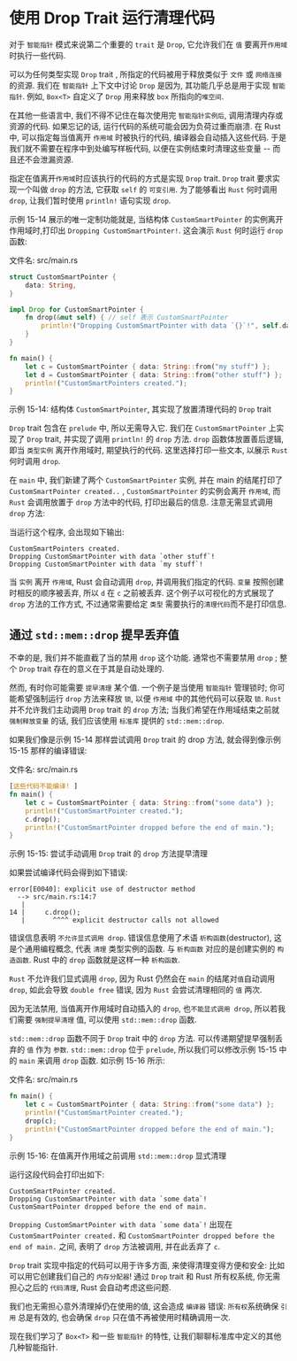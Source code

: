 # 使用 Drop Trait 运行清理代码

对于 `智能指针` 模式来说第二个重要的 `trait` 是 `Drop`,
它允许我们在 `值` 要离开`作用域`时执行一些代码.

可以为任何类型实现 `Drop` trait , 所指定的代码被用于释放类似于 `文件` 或 `网络连接` 的资源.
我们在 `智能指针` 上下文中讨论 `Drop` 是因为, 其功能几乎总是用于实现 `智能指针`.
例如, `Box<T>` 自定义了 `Drop` 用来释放 `box` 所指向的`堆空间`.

在其他一些语言中, 我们不得不记住在每次使用完 `智能指针实例后`, 调用清理内存或资源的代码.
如果忘记的话, 运行代码的系统可能会因为负荷过重而崩溃.
在 Rust 中, 可以指定每当值离开 `作用域` 时被执行的代码, 编译器会自动插入这些代码.
于是我们就不需要在程序中到处编写样板代码, 以便在实例结束时清理这些变量 -- 而且还不会泄漏资源.

指定在值离开`作用域`时应该执行的代码的方式是实现 `Drop` trait.
`Drop` trait 要求实现一个叫做 `drop` 的方法, 它获取 `self` 的 `可变引用`.
为了能够看出 `Rust` 何时调用 `drop`, 让我们暂时使用 `println!` 语句实现 `drop`.

示例 15-14 展示的唯一定制功能就是,
当结构体 `CustomSmartPointer` 的实例离开作用域时,打印出 `Dropping CustomSmartPointer!`.
这会演示 `Rust` 何时运行 `drop` 函数:

文件名: src/main.rs

```rust
struct CustomSmartPointer {
    data: String,
}

impl Drop for CustomSmartPointer {
    fn drop(&mut self) { // self 表示 CustomSmartPointer
        println!("Dropping CustomSmartPointer with data `{}`!", self.data); // println! 在打印末尾附加新行
    }
}

fn main() {
    let c = CustomSmartPointer { data: String::from("my stuff") };
    let d = CustomSmartPointer { data: String::from("other stuff") };
    println!("CustomSmartPointers created.");
}
```

示例 15-14: 结构体 `CustomSmartPointer`, 其实现了放置清理代码的 `Drop` trait

`Drop` trait 包含在 `prelude` 中, 所以无需导入它.
我们在 `CustomSmartPointer` 上实现了 `Drop` trait, 并实现了调用 `println!` 的 `drop` 方法.
`drop` 函数体放置善后逻辑, 即当 `类型实例` 离开作用域时, 期望执行的代码.
这里选择打印一些文本, 以展示 `Rust` 何时调用 `drop`.

在 `main` 中, 我们新建了两个 `CustomSmartPointer` 实例, 并在 main 的结尾打印了 `CustomSmartPointer created..` ,
`CustomSmartPointer` 的实例会离开 `作用域`, 而 `Rust` 会调用放置于 `drop` 方法中的代码, 打印出最后的信息.
注意无需显式调用 `drop` 方法:

当运行这个程序, 会出现如下输出:

```log
CustomSmartPointers created.
Dropping CustomSmartPointer with data `other stuff`!
Dropping CustomSmartPointer with data `my stuff`!
```

当 `实例` 离开 `作用域`, Rust 会自动调用 `drop`, 并调用我们指定的代码.
`变量` 按照创建时相反的顺序被丢弃, 所以 `d` 在 `c` 之前被丢弃.
这个例子以可视化的方式展现了 `drop` 方法的工作方式,
不过通常需要给定 `类型` 需要执行的`清理代码`而不是打印信息.

## 通过 `std::mem::drop` 提早丢弃值

不幸的是, 我们并不能直截了当的禁用 `drop` 这个功能.
通常也不需要禁用 `drop` ; 整个 `Drop` trait 存在的意义在于其是自动处理的.

然而, 有时你可能需要 `提早清理` 某个值. 一个例子是当使用 `智能指针` 管理锁时;
你可能希望强制运行 `drop` 方法来释放 `锁`, 以便 `作用域` 中的其他代码可以获取 `锁`.
`Rust` 并不允许我们主动调用 `Drop` trait 的 `drop` 方法;
当我们希望在作用域结束之前就 `强制释放变量` 的话, 我们应该使用 `标准库` 提供的 `std::mem::drop`.

如果我们像是示例 15-14 那样尝试调用 `Drop` trait 的 drop 方法, 就会得到像示例 15-15 那样的编译错误:

文件名: src/main.rs

```rust
[这些代码不能编译! ]
fn main() {
    let c = CustomSmartPointer { data: String::from("some data") };
    println!("CustomSmartPointer created.");
    c.drop();
    println!("CustomSmartPointer dropped before the end of main.");
}
```

示例 15-15: 尝试手动调用 `Drop` trait 的 `drop` 方法提早清理

如果尝试编译代码会得到如下错误:

```log
error[E0040]: explicit use of destructor method
  --> src/main.rs:14:7
   |
14 |     c.drop();
   |       ^^^^ explicit destructor calls not allowed
```

错误信息表明 `不允许显式调用 drop`.
错误信息使用了术语 `析构函数`(destructor), 这是个通用编程概念, 代表 `清理` 类型实例的函数.
与 `析构函数` 对应的是创建实例的 `构造函数`.
Rust 中的 `drop` 函数就是这样一种 `析构函数`.

`Rust` 不允许我们显式调用 `drop`, 因为 Rust 仍然会在 `main` 的结尾对`值`自动调用 `drop`,
如此会导致 `double free` 错误, 因为 `Rust` 会尝试清理相同的 `值` 两次.

因为无法禁用,  当值离开作用域时自动插入的 `drop`, 也`不能显式调用 drop`,
所以若我们需要 `强制提早清理` 值, 可以使用 `std::mem::drop` 函数.

`std::mem::drop` 函数不同于 `Drop` trait 中的 `drop` 方法.
可以传递期望提早强制丢弃的 `值` 作为 `参数`.
`std::mem::drop` 位于 `prelude`, 所以我们可以修改示例 15-15 中的 `main` 来调用 `drop` 函数.
如示例 15-16 所示:

文件名: src/main.rs

```rust
fn main() {
    let c = CustomSmartPointer { data: String::from("some data") };
    println!("CustomSmartPointer created.");
    drop(c);
    println!("CustomSmartPointer dropped before the end of main.");
}
```

示例 15-16: 在值离开作用域之前调用 `std::mem::drop` 显式清理

运行这段代码会打印出如下:

```log
CustomSmartPointer created.
Dropping CustomSmartPointer with data `some data`!
CustomSmartPointer dropped before the end of main.
```

`` Dropping CustomSmartPointer with data `some data`! `` 出现在 `CustomSmartPointer created.`
和 `CustomSmartPointer dropped before the end of main.` 之间,
表明了 `drop` 方法被调用, 并在此丢弃了 `c`.

`Drop` trait 实现中指定的代码可以用于许多方面, 来使得清理变得方便和安全:
比如可以用它创建我们自己的 `内存分配器`!
通过 `Drop` trait 和 Rust 所有权系统, 你无需担心之后的 `代码清理`, Rust 会自动考虑这些问题.

我们也无需担心意外清理掉仍在使用的值, 这会造成 `编译器` 错误:
`所有权`系统确保 `引用` 总是有效的, 也会确保 `drop` 只在值不再被使用时精确调用一次.

现在我们学习了 `Box<T>` 和一些 `智能指针` 的特性, 让我们聊聊标准库中定义的其他几种智能指针.

